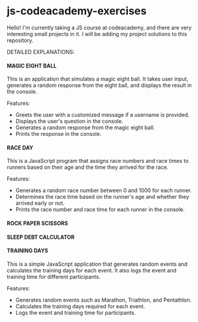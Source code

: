 # js-codeacademy-exercises
Hello! I'm currently taking a JS course at codeacademy, and there are very interesting small projects in it. I will be adding my project solutions to this repository.

DETAILED EXPLANATIONS:
#### MAGIC EIGHT BALL ####
This is an application that simulates a magic eight ball. It takes user input, generates a random response from the eight ball, and displays the result in the console.

Features:
- Greets the user with a customized message if a username is provided.
- Displays the user's question in the console.
- Generates a random response from the magic eight ball.
- Prints the response in the console.

#### RACE DAY ####
This is a JavaScript program that assigns race numbers and race times to runners based on their age and the time they arrived for the race.

Features:
- Generates a random race number between 0 and 1000 for each runner.
- Determines the race time based on the runner's age and whether they arrived early or not.
- Prints the race number and race time for each runner in the console.

#### ROCK PAPER SCISSORS ####
#### SLEEP DEBT CALCULATOR ####

#### TRAINING DAYS ####
This is a simple JavaScript application that generates random events and calculates the training days for each event. It also logs the event and training time for different participants.

Features:
- Generates random events such as Marathon, Triathlon, and Pentathlon.
- Calculates the training days required for each event.
- Logs the event and training time for participants.
